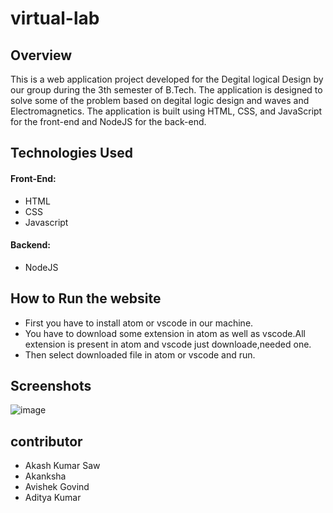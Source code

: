 # virtual-lab

## Overview

This is a web application project developed for the Degital logical Design by our group during the 3th semester of B.Tech.
The application is designed to solve some of the problem based on degital logic design and waves and Electromagnetics. 
The application is built using HTML, CSS, and JavaScript for the front-end and NodeJS for the back-end.


 ## Technologies Used

#### Front-End:

* HTML
* CSS
* Javascript

#### Backend:

* NodeJS

## How to Run the website

* First you have to install atom or vscode in our machine.
* You have to download some extension in atom as well as vscode.All extension is present in atom and vscode just downloade,needed one.
* Then select downloaded file in atom or vscode and run.

## Screenshots
![image](https://github.com/Akash8292/virtual-lab/assets/97883391/b8be3415-3806-41ed-81a3-153a9377cc85) 

## contributor
* Akash Kumar Saw
* Akanksha
* Avishek Govind
* Aditya Kumar


